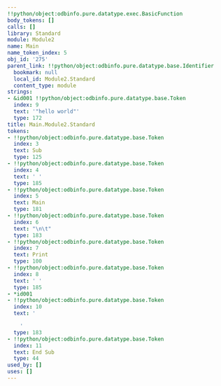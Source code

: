 ```yaml
---
!!python/object:odbinfo.pure.datatype.exec.BasicFunction
body_tokens: []
calls: []
library: Standard
module: Module2
name: Main
name_token_index: 5
obj_id: '275'
parent_link: !!python/object:odbinfo.pure.datatype.base.Identifier
  bookmark: null
  local_id: Module2.Standard
  content_type: module
strings:
- &id001 !!python/object:odbinfo.pure.datatype.base.Token
  index: 9
  text: '"hello world"'
  type: 172
title: Main.Module2.Standard
tokens:
- !!python/object:odbinfo.pure.datatype.base.Token
  index: 3
  text: Sub
  type: 125
- !!python/object:odbinfo.pure.datatype.base.Token
  index: 4
  text: ' '
  type: 185
- !!python/object:odbinfo.pure.datatype.base.Token
  index: 5
  text: Main
  type: 181
- !!python/object:odbinfo.pure.datatype.base.Token
  index: 6
  text: "\n\t"
  type: 183
- !!python/object:odbinfo.pure.datatype.base.Token
  index: 7
  text: Print
  type: 100
- !!python/object:odbinfo.pure.datatype.base.Token
  index: 8
  text: ' '
  type: 185
- *id001
- !!python/object:odbinfo.pure.datatype.base.Token
  index: 10
  text: '

    '
  type: 183
- !!python/object:odbinfo.pure.datatype.base.Token
  index: 11
  text: End Sub
  type: 44
used_by: []
uses: []
---
```

